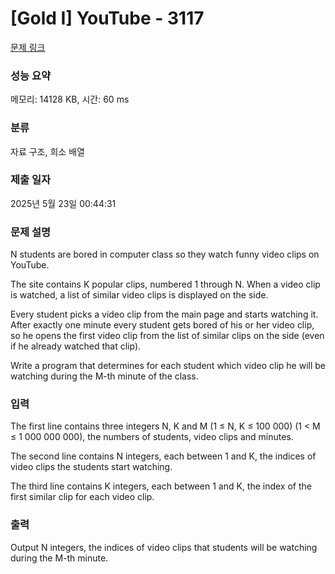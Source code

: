 # [Gold I] YouTube - 3117 

[문제 링크](https://www.acmicpc.net/problem/3117) 

### 성능 요약

메모리: 14128 KB, 시간: 60 ms

### 분류

자료 구조, 희소 배열

### 제출 일자

2025년 5월 23일 00:44:31

### 문제 설명

<p>N students are bored in computer class so they watch funny video clips on YouTube. </p>

<p>The site contains K popular clips, numbered 1 through N. When a video clip is watched, a list of similar video clips is displayed on the side. </p>

<p>Every student picks a video clip from the main page and starts watching it. After exactly one minute every student gets bored of his or her video clip, so he opens the first video clip from the list of similar clips on the side (even if he already watched that clip). </p>

<p>Write a program that determines for each student which video clip he will be watching during the M-th minute of the class. </p>

### 입력 

 <p>The first line contains three integers N, K and M (1 ≤ N, K ≤ 100 000) (1 < M ≤ 1 000 000 000), the numbers of students, video clips and minutes. </p>

<p>The second line contains N integers, each between 1 and K, the indices of video clips the students start watching. </p>

<p>The third line contains K integers, each between 1 and K, the index of the first similar clip for each video clip. </p>

### 출력 

 <p>Output N integers, the indices of video clips that students will be watching during the M-th minute.</p>

<p> </p>

